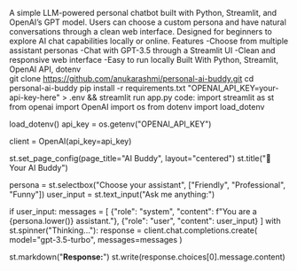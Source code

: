 A simple LLM-powered personal chatbot built with Python, Streamlit, and OpenAI’s GPT model. Users can choose a custom persona and have natural conversations through a clean web interface. Designed for beginners to explore AI chat capabilities locally or online.
Features -Choose from multiple assistant personas
         -Chat with GPT-3.5 through a Streamlit UI
         -Clean and responsive web interface
         -Easy to run locally
  Built With Python, Streamlit, OpenAI API, dotenv      
  git clone https://github.com/anukarashmi/personal-ai-buddy.git 
  cd personal-ai-buddy 
  pip install -r requirements.txt
  "OPENAI_API_KEY=your-api-key-here" > .env && streamlit run app.py
code: 
import streamlit as st
from openai import OpenAI
import os
from dotenv import load_dotenv

load_dotenv()
api_key = os.getenv("OPENAI_API_KEY")

client = OpenAI(api_key=api_key)

st.set_page_config(page_title="AI Buddy", layout="centered")
st.title("💬 Your AI Buddy")

persona = st.selectbox("Choose your assistant", ["Friendly", "Professional", "Funny"])
user_input = st.text_input("Ask me anything:")

if user_input:
messages = [
{"role": "system", "content": f"You are a {persona.lower()} assistant."},
{"role": "user", "content": user_input}
]
with st.spinner("Thinking..."):
    response = client.chat.completions.create(
        model="gpt-3.5-turbo",
        messages=messages
    )

st.markdown("**Response:**")
st.write(response.choices[0].message.content)
